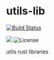 # utils-lib

[![Build Status](https://drone.noxie.ch/api/badges/ABouttefeux/utils_lib/status.svg)](https://drone.noxie.ch/ABouttefeux/utils_lib)


![](https://img.shields.io/badge/language-Rust-orange)
![License](https://img.shields.io/badge/license-MIT_OR_Apache--2.0-blue.svg)



utils rust libraries
